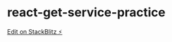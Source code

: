 # react-get-service-practice

[Edit on StackBlitz ⚡️](https://stackblitz.com/edit/react-get-service-practice)